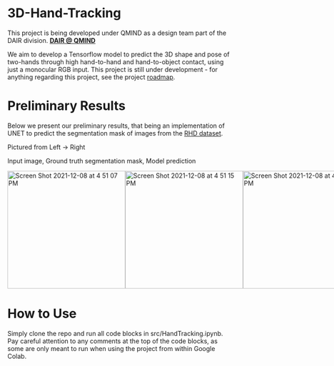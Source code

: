 # 3D-Hand-Tracking

This project is being developed under QMIND as a design team part of the DAIR division. **<a style="text-align:left" href="https://qmind.ca/#Research">
DAIR @ QMIND
</a>**

We aim to develop a Tensorflow model to predict the 3D shape and pose of two-hands through high hand-to-hand and hand-to-object contact, using just a monocular RGB input.
This project is still under development - for anything regarding this project, see the project <a href="/TODO.md">roadmap</a>. 

# Preliminary Results

Below we present our preliminary results, that being an implementation of UNET to predict the segmentation mask of images from the <a href="https://lmb.informatik.uni-freiburg.de/resources/datasets/RenderedHandposeDataset.en.html">RHD dataset</a>.

Pictured from Left -> Right

Input image, Ground truth segmentation mask, Model prediction

<div style="display:flex; flex-direction:row;">
<img width="264" alt="Screen Shot 2021-12-08 at 4 51 07 PM" src="https://user-images.githubusercontent.com/38915815/145290279-1e4a2250-e7be-48fc-b3dc-30ecf2a63d03.png">
<img width="264" alt="Screen Shot 2021-12-08 at 4 51 15 PM" src="https://user-images.githubusercontent.com/38915815/145290290-48eac1cf-21da-481c-bd0d-6c582623b976.png">
<img width="264" alt="Screen Shot 2021-12-08 at 4 51 33 PM" src="https://user-images.githubusercontent.com/38915815/145290292-f546ce0f-7178-49d0-9504-8d227f0ebacc.png">
</div>

# How to Use

Simply clone the repo and run all code blocks in src/HandTracking.ipynb. Pay careful attention to any comments at the top of the code blocks, as some are only meant to run when using the project from within Google Colab. 



